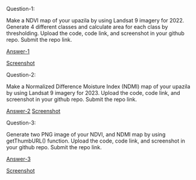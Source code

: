 Question-1: 

Make a NDVI map of your upazila by using Landsat 9 imagery for 2022. Generate 4 different classes and calculate area for each class by thresholding. Upload the code, code link, and screenshot in your github repo. Submit the repo link.


[Answer-1](https://code.earthengine.google.com/524f22b670bd8dbeeb7959e72f77b994)

[Screenshot](https://github.com/Anamikachow56/Assignment-12-Normalized-difference-indices-Thresholding-Area-Calculation-using-GEE/blob/55da89995d0dc3c5742b52660017fa981c338e2d/NDVI%20area%20calculation.png)





Question-2:

Make a Normalized Difference Moisture Index (NDMI) map of your upazila by using Landsat 9 imagery for 2023. Upload the code, code link, and screenshot in your github repo. Submit the repo link.

[Answer-2](https://code.earthengine.google.com/fff204a5313ae27445f4392f7fba0264)
[Screenshot](NDMI.png)


Question-3:

Generate two PNG image of your NDVI, and NDMI map by using getThumbURL() function. Upload the code, code link, and screenshot in your github repo. Submit the repo link.


[Answer-3]()

[Screenshot]()
